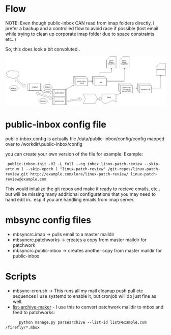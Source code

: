 Flow
====

NOTE: Even though public-inbox CAN read from imap folders directly, I prefer a
backup and a controlled flow to avoid race if possible (lost email while trying
to clean up corporate imap folder due to space constraints etc..)

So, this does look a bit convoluted..

![Flow](flow.png)

public-inbox config file
========================

public-inbox.config is actually file /data/public-inbox/config/config mapped over to /workdir/.public-inbox/config

you can create your own version of the file for example:
Example:

```
 public-inbox-init -V2 -L full --ng inbox.linux-patch-review --skip-artnum 1 --skip-epoch 1 "linux-patch-review" /git-repos/linux-patch-review.git http://example.com/lore/linux-patch-review/ linux-patch-review@example.com
```

This would initalize the git repos and make it ready to recieve emails, etc..
but will be missing many additional configurations that you may need to hand edit
in.. esp if you are handling emails from imap server.

mbsync config files
===================

* mbsyncrc.imap -> pulls email to a master maildir
* mbsyncrc.patchworks -> creates a copy from master maildir for patchwork
* mbsyncrc.public-inbox -> creates another copy from master maildir for public-inbox

Scripts
=======

* mbsync-cron.sh -> This runs all my  mail cleanup push pull etc sequences
  I use systemd to enable it, but cronjob will do just fine as well.
* [list-archive-maker](https://git.kernel.org/pub/scm/linux/kernel/git/mricon/korg-helpers.git/plain/list-archive-maker.py) - I use this to convert patchwork maildir to mbox and feed to patchworks:
```
      python manage.py parsearchive --list-id list@example.com /firefly/*.mbox
```

